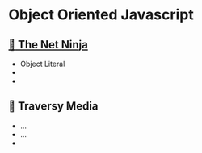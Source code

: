 # Object Oriented Javascript

## [:open_file_folder: The Net Ninja ](https://github.com/khairul-abdi/Object_Oriented_Javascript/blob/master/The%20Net%20Ninja/README.md)
* Object Literal
* 
* 
## :open_file_folder: Traversy Media 
* ...
* ...
* 
